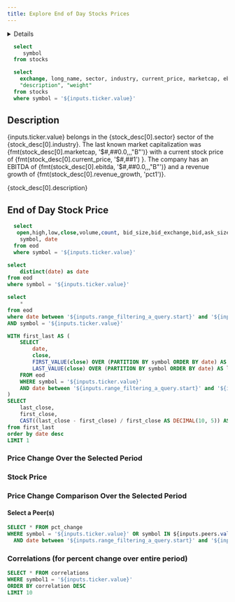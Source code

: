 ```yaml
---
title: Explore End of Day Stocks Prices
---
```


<Details title='Disclaimer'>
  This page utitlizes end of day stock information from ThetaData. Work in progress and calculations have not yet been vetted.
</Details>

```sql symbols 
  select
     symbol 
  from stocks
```

<Dropdown data={symbols} name=ticker value=symbol title="select a ticker" defaultValue="AAPL">
</Dropdown>

```sql stock_desc
  select
    exchange, long_name, sector, industry, current_price, marketcap, ebitda, revenue_growth,
    "description", "weight"
  from stocks
  where symbol = '${inputs.ticker.value}'
```

## Description
<!-- <p style="font-size: 14px;"> -->
{inputs.ticker.value} belongs in the {stock_desc[0].sector} sector of the {stock_desc[0].industry}. The last known market capitalization was {fmt(stock_desc[0].marketcap, '$#,##0.0,,,"B"')} with a current stock price of {fmt(stock_desc[0].current_price, '$#,##1') }. The company has an EBITDA of {fmt(stock_desc[0].ebitda, '$#,##0.0,,,"B"')} and a revenue growth of {fmt(stock_desc[0].revenue_growth, 'pct1')}.

<Accordion>
  <AccordionItem title="Company Description">
    <p style="font-size: 14px;"> {stock_desc[0].description}</p>
  </AccordionItem>
</Accordion>


## End of Day Stock Price
```sql eod 
  select 
   open,high,low,close,volume,count, bid_size,bid_exchange,bid,ask_size,ask_exchange,ask,
    symbol, date 
  from eod
  where symbol = '${inputs.ticker.value}'
```

```sql dates
select 
    distinct(date) as date
from eod
where symbol = '${inputs.ticker.value}'
```
<DateRange
    name=range_filtering_a_query
    data={dates}
    dates=date
/>

```sql filtered_query
select 
    *
from eod
where date between '${inputs.range_filtering_a_query.start}' and '${inputs.range_filtering_a_query.end}'
AND symbol = '${inputs.ticker.value}'
```

```sql priceDelta
WITH first_last AS (
    SELECT 
        date,
        close,
        FIRST_VALUE(close) OVER (PARTITION BY symbol ORDER BY date) AS first_close,
        LAST_VALUE(close) OVER (PARTITION BY symbol ORDER BY date) AS last_close
    FROM eod
    WHERE symbol = '${inputs.ticker.value}'
    AND date between '${inputs.range_filtering_a_query.start}' and '${inputs.range_filtering_a_query.end}'
)
SELECT 
    last_close,
    first_close,
    CAST((last_close - first_close) / first_close AS DECIMAL(10, 5)) AS pct_change
from first_last
order by date desc
LIMIT 1
```
### Price Change Over the Selected Period
<Delta data={priceDelta} column=pct_change fmt=pct1 />

### Stock Price
<LineChart
    data={filtered_query}
    x=date
    y=close
/>

<DataTable data={filtered_query}> 
  <Column id=open fmt='$#,##0.00' /> 
	<Column id=high fmt='$#,##0.00'/> 
	<Column id=low fmt='$#,##0.00'/> 
	<Column id=close fmt='$#,##0.00'/> 
	<Column id=volume/> 
	<Column id=bid_size/> 
	<Column id=bid fmt='$#,##0.00'/> 
	<Column id=ask_size/> 
	<Column id=ask fmt='$#,##0.00'/> 
	<Column id=date/> 
</DataTable>


### Price Change Comparison Over the Selected Period
#### Select a Peer(s)
<Dropdown
    data={symbols} 
    name=peers
    value=symbol
    title="Select peers"
    multiple=true
    disableSelectAll=true
/>

```sql priceDeltaPeers
SELECT * FROM pct_change
WHERE symbol = '${inputs.ticker.value}' OR symbol IN ${inputs.peers.value}
  AND date between '${inputs.range_filtering_a_query.start}' and '${inputs.range_filtering_a_query.end}'
```
<LineChart 
    data={priceDeltaPeers}
    x=date
    y=pct_change 
    yFmt='#,##0.0%'
    yAxisTitle="Percent Change over Period"
    series=symbol
/>

### Correlations (for percent change over entire period)
```sql correlation
SELECT * FROM correlations 
WHERE symbol1 = '${inputs.ticker.value}'
ORDER BY correlation DESC
LIMIT 10
```
<Heatmap 
    data={correlation}
    x=symbol1
    y=symbol2
    value=correlation
    valueFmt='#0.0000'
/>